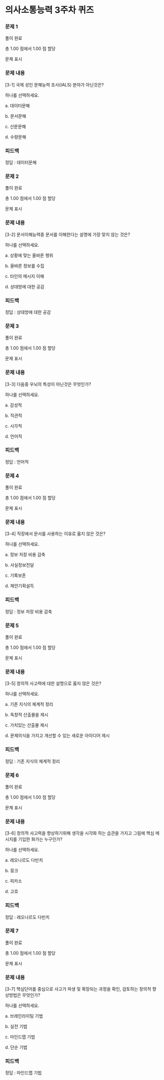# 의사소통능력 3주차 퀴즈

### 문제 1

풀이 완료

총 1.00 점에서 1.00 점 할당

문제 표시

### 문제 내용

[3-1] 국제 성인 문해능력 조사(IALS) 분야가 아닌것은?

하나를 선택하세요.

a. 데이터문해

b. 문서문해

c. 산문문해

d. 수량문해

### 피드백

정답 : 데이터문해

### 문제 2

풀이 완료

총 1.00 점에서 1.00 점 할당

문제 표시

### 문제 내용

[3-2] 문서이해능력중 문서를 이해한다는 설명에 가장 맞지 않는 것은?

하나를 선택하세요.

a. 상황에 맞는 올바른 행위

b. 올바른 정보를 수집

c. 타인의 메시지 이해

d. 상대방에 대한 공감

### 피드백

정답 : 상대방에 대한 공감

### 문제 3

풀이 완료

총 1.00 점에서 1.00 점 할당

문제 표시

### 문제 내용

[3-3] 다음중 우뇌의 특성이 아닌것은 무엇인가?

하나를 선택하세요.

a. 감성적

b. 직관적

c. 시각적

d. 언어적

### 피드백

정답 : 언어적

### 문제 4

풀이 완료

총 1.00 점에서 1.00 점 할당

문제 표시

### 문제 내용

[3-4] 직장에서 문서를 사용하는 이유로 옳지 않은 것은?

하나를 선택하세요.

a. 정보 저장 비용 감축

b. 사실정보전달

c. 기록보존

d. 제안기획설득

### 피드백

정답 : 정보 저장 비용 감축

### 문제 5

풀이 완료

총 1.00 점에서 1.00 점 할당

문제 표시

### 문제 내용

[3-5] 창의적 사고력에 대한 설명으로 옳지 않은 것은?

하나를 선택하세요.

a. 기존 지식의 체계적 정리

b. 독창적 산출물을 제시

c. 가치있는 산출물 제시

d. 문제의식을 가지고 개선할 수 있는 새로운 아이디어 제시

### 피드백

정답 : 기존 지식의 체계적 정리

### 문제 6

풀이 완료

총 1.00 점에서 1.00 점 할당

문제 표시

### 문제 내용

[3-6] 창의적 사고력을 향상하기위해 생각을 시각화 하는 습관을 가지고 그림에 핵심 메시지를 기입한 화가는 누구인가?

하나를 선택하세요.

a. 레오나르도 다빈치

b. 뭉크

c. 피카소

d. 고흐

### 피드백

정답 : 레오나르도 다빈치

### 문제 7

풀이 완료

총 1.00 점에서 1.00 점 할당

문제 표시

### 문제 내용

[3-7] 핵심단어를 중심으로 사고가 파생 및 확장되는 과정을 확인, 검토하는 창의적 향상방법은 무엇인가?

하나를 선택하세요.

a. 브레인라이팅 기법

b. 실전 기법

c. 마인드맵 기법

d. 단순 기법

### 피드백

정답 : 마인드맵 기법
